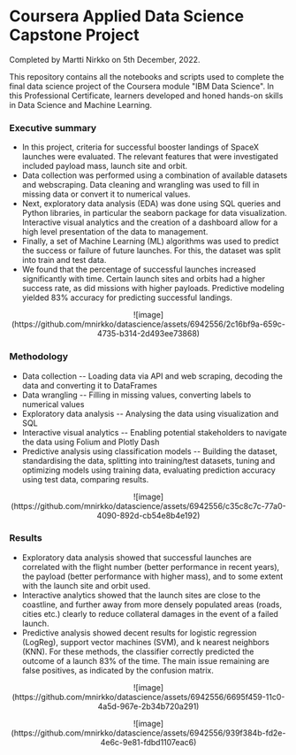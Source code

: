 # Coursera Applied Data Science Capstone Project

Completed by Martti Nirkko on 5th December, 2022.

This repository contains all the notebooks and scripts used to complete the final data science project of the Coursera module "IBM Data Science".
In this Professional Certificate, learners developed and honed hands-on skills in Data Science and Machine Learning.

### Executive summary
* In this project, criteria for successful booster landings of SpaceX launches were evaluated. The relevant features that were investigated included payload mass, launch site and orbit.
* Data collection was performed using a combination of available datasets and webscraping. Data cleaning and wrangling was used to fill in missing data or convert it to numerical values.
* Next, exploratory data analysis (EDA) was done using SQL queries and Python libraries, in particular the seaborn package for data visualization. Interactive visual analytics and the creation of a dashboard allow for a high level presentation of the data to management.
* Finally, a set of Machine Learning (ML) algorithms was used to predict the success or failure of future launches. For this, the dataset was split into train and test data.
* We found that the percentage of successful launches increased significantly with time. Certain launch sites and orbits had a higher success rate, as did missions with higher payloads. Predictive modeling yielded 83% accuracy for predicting successful landings.

<p align="center">
![image](https://github.com/mnirkko/datascience/assets/6942556/2c16bf9a-659c-4735-b314-2d493ee73868)
</p>

### Methodology
* Data collection -- Loading data via API and web scraping, decoding the data and converting it to DataFrames
* Data wrangling -- Filling in missing values, converting labels to numerical values
* Exploratory data analysis -- Analysing the data using visualization and SQL
* Interactive visual analytics -- Enabling potential stakeholders to navigate the data using Folium and Plotly Dash
* Predictive analysis using classification models -- Building the dataset, standardising the data, splitting into training/test datasets, tuning and optimizing models using training data, evaluating prediction accuracy using test data, comparing results.

<p align="center">
![image](https://github.com/mnirkko/datascience/assets/6942556/c35c8c7c-77a0-4090-892d-cb54e8b4e192)
</p>

### Results
* Exploratory data analysis showed that successful launches are correlated with the flight number (better performance in recent years), the payload (better performance with higher mass), and to some extent with the launch site and orbit used.
* Interactive analytics showed that the launch sites are close to the coastline, and further away from more densely populated areas (roads, cities etc.) clearly to reduce collateral damages in the event of a failed launch.
* Predictive analysis showed decent results for logistic regression (LogReg), support vector machines (SVM), and k nearest neighbors (KNN). For these methods, the classifier correctly predicted the outcome of a launch 83% of the time. The main issue remaining are false positives, as indicated by the confusion matrix.

<p align="center">
![image](https://github.com/mnirkko/datascience/assets/6942556/6695f459-11c0-4a5d-967e-2b34b720a291)
</p>

<p align="center">
![image](https://github.com/mnirkko/datascience/assets/6942556/939f384b-fd2e-4e6c-9e81-fdbd1107eac6)
</p>

